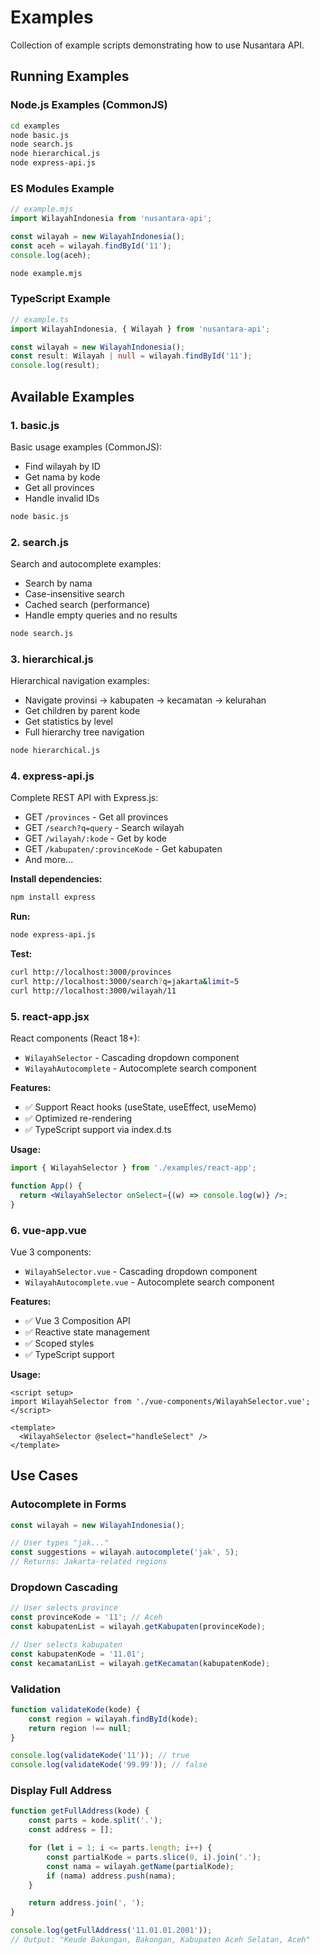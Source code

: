 # Examples

Collection of example scripts demonstrating how to use Nusantara API.

## Running Examples

### Node.js Examples (CommonJS)

```bash
cd examples
node basic.js
node search.js
node hierarchical.js
node express-api.js
```

### ES Modules Example

```javascript
// example.mjs
import WilayahIndonesia from 'nusantara-api';

const wilayah = new WilayahIndonesia();
const aceh = wilayah.findById('11');
console.log(aceh);
```

```bash
node example.mjs
```

### TypeScript Example

```typescript
// example.ts
import WilayahIndonesia, { Wilayah } from 'nusantara-api';

const wilayah = new WilayahIndonesia();
const result: Wilayah | null = wilayah.findById('11');
console.log(result);
```

## Available Examples

### 1. basic.js
Basic usage examples (CommonJS):
- Find wilayah by ID
- Get nama by kode
- Get all provinces
- Handle invalid IDs

```bash
node basic.js
```

### 2. search.js
Search and autocomplete examples:
- Search by nama
- Case-insensitive search
- Cached search (performance)
- Handle empty queries and no results

```bash
node search.js
```

### 3. hierarchical.js
Hierarchical navigation examples:
- Navigate provinsi → kabupaten → kecamatan → kelurahan
- Get children by parent kode
- Get statistics by level
- Full hierarchy tree navigation

```bash
node hierarchical.js
```

### 4. express-api.js
Complete REST API with Express.js:
- GET `/provinces` - Get all provinces
- GET `/search?q=query` - Search wilayah
- GET `/wilayah/:kode` - Get by kode
- GET `/kabupaten/:provinceKode` - Get kabupaten
- And more...

**Install dependencies:**
```bash
npm install express
```

**Run:**
```bash
node express-api.js
```

**Test:**
```bash
curl http://localhost:3000/provinces
curl http://localhost:3000/search?q=jakarta&limit=5
curl http://localhost:3000/wilayah/11
```

### 5. react-app.jsx
React components (React 18+):
- `WilayahSelector` - Cascading dropdown component
- `WilayahAutocomplete` - Autocomplete search component

**Features:**
- ✅ Support React hooks (useState, useEffect, useMemo)
- ✅ Optimized re-rendering
- ✅ TypeScript support via index.d.ts

**Usage:**
```jsx
import { WilayahSelector } from './examples/react-app';

function App() {
  return <WilayahSelector onSelect={(w) => console.log(w)} />;
}
```

### 6. vue-app.vue
Vue 3 components:
- `WilayahSelector.vue` - Cascading dropdown component
- `WilayahAutocomplete.vue` - Autocomplete search component

**Features:**
- ✅ Vue 3 Composition API
- ✅ Reactive state management
- ✅ Scoped styles
- ✅ TypeScript support

**Usage:**
```vue
<script setup>
import WilayahSelector from './vue-components/WilayahSelector.vue';
</script>

<template>
  <WilayahSelector @select="handleSelect" />
</template>
```

## Use Cases

### Autocomplete in Forms
```javascript
const wilayah = new WilayahIndonesia();

// User types "jak..."
const suggestions = wilayah.autocomplete('jak', 5);
// Returns: Jakarta-related regions
```

### Dropdown Cascading
```javascript
// User selects province
const provinceKode = '11'; // Aceh
const kabupatenList = wilayah.getKabupaten(provinceKode);

// User selects kabupaten
const kabupatenKode = '11.01';
const kecamatanList = wilayah.getKecamatan(kabupatenKode);
```

### Validation
```javascript
function validateKode(kode) {
    const region = wilayah.findById(kode);
    return region !== null;
}

console.log(validateKode('11')); // true
console.log(validateKode('99.99')); // false
```

### Display Full Address
```javascript
function getFullAddress(kode) {
    const parts = kode.split('.');
    const address = [];

    for (let i = 1; i <= parts.length; i++) {
        const partialKode = parts.slice(0, i).join('.');
        const nama = wilayah.getName(partialKode);
        if (nama) address.push(nama);
    }

    return address.join(', ');
}

console.log(getFullAddress('11.01.01.2001'));
// Output: "Keude Bakongan, Bakongan, Kabupaten Aceh Selatan, Aceh"
```

